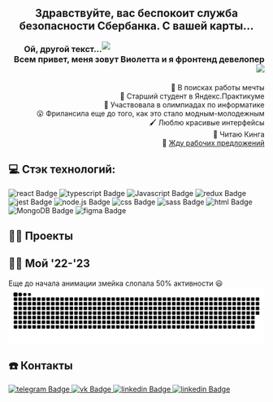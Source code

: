 <h2 align="center">Здравствуйте, вас беспокоит служба безопасности Сбербанка. С вашей карты...</h2>
<img src="https://media.giphy.com/media/3iyKHMIKg5VWG6qHUm/giphy.gif" width="320" align="right"/>
<h3 align="right">Ой, другой текст... Всем привет, меня зовут Виолетта и я фронтенд девелопер
  <img src="https://media.giphy.com/media/hvRJCLFzcasrR4ia7z/giphy.gif" width="30px"/>
</h3>
<div>
  <p align="right">
    🔭 В поисках работы мечты<br>
    👯 Старший студент в Яндекс.Практикуме<br>
    🎲 Участвовала в олимпиадах по информатике<br>
    😮 Фрилансила еще до того, как это стало модным-молодежным<br>
    🖌 Люблю красивые интерфейсы<br>
    🔪 Читаю Кинга<br>
    💬 <a href="https://t.me/violettavolkova">Жду рабочих предложений</a><br>
  </p>
  <div>
    <h2>💻 Стэк технологий: </h2>
    <div>
      <img src="https://img.shields.io/badge/react-F6AAE7?style=for-the-badge&logo=react&logoColor=white" alt="react Badge"/>
      <img src="https://img.shields.io/badge/TypeScript-2D6EFB?style=for-the-badge&logo=typescript&logoColor=white" alt="typescript Badge"/>
      <img src="https://img.shields.io/badge/JavaScript-35F93C?style=for-the-badge&logo=Javascript&logoColor=white" alt="Javascript Badge"/>
      <img src="https://img.shields.io/badge/redux-F6AAE7?style=for-the-badge&logo=redux&logoColor=white" alt="redux Badge"/>
      <img src="https://img.shields.io/badge/jest-2D6EFB?style=for-the-badge&logo=jest&logoColor=white" alt="jest Badge"/>
      <img src="https://img.shields.io/badge/node.js-35F93C?style=for-the-badge&logo=node.js&logoColor=white" alt="node.js Badge"/>
      <img src="https://img.shields.io/badge/CSS3-F6AAE7?style=for-the-badge&logo=css3&logoColor=white" alt="css Badge"/>
       <img src="https://img.shields.io/badge/sass-2D6EFB?style=for-the-badge&logo=sass&logoColor=white" alt="sass Badge"/>
      <img src="https://img.shields.io/badge/HTML5-35F93C?style=for-the-badge&logo=html5&logoColor=white" alt="html Badge"/>
      <img src="https://img.shields.io/badge/MongoDB-F6AAE7?style=for-the-badge&logo=MongoDB&logoColor=white" alt="MongoDB Badge"/>
      <img src="https://img.shields.io/badge/figma-2D6EFB?style=for-the-badge&logo=figma&logoColor=white" alt="figma Badge"/>
    </div>
    <h2>👨‍💻 Проекты</h2>
    <h2>👩‍💻 Мой '22-'23 </h2>
    Еще до начала анимации змейка слопала 50% активности 😃 <br>
    <img src="https://raw.githubusercontent.com/vvvolkova-92/vvvolkova-92/output/github-contribution-grid-snake.svg" align="center"/>
    <h2>☎️ Контакты </h2>
    <a href="https://t.me/violettavolkova">
      <img src="https://img.shields.io/badge/telegram-F6AAE7?style=for-the-badge&logo=telegram&logoColor=white" alt="telegram Badge"/>
    </a>
    <a href="https://vk.com/violettasai">
      <img src="https://img.shields.io/badge/vk-2D6EFB?style=for-the-badge&logo=vk&logoColor=white" alt="vk Badge"/>
    </a>    
    <a href="https://www.linkedin.com/in/vvvolkova/">
      <img src="https://img.shields.io/badge/linkedin-35F93C?style=for-the-badge&logo=linkedin&logoColor=white" alt="linkedin Badge"/>
    </a>     
    <a href="https://www.linkedin.com/in/vvvolkova/">
      <img src="https://img.shields.io/badge/linkedin-35F93C?style=for-the-badge&logo=linkedin&logoColor=white" alt="linkedin Badge"/>
    </a>     

